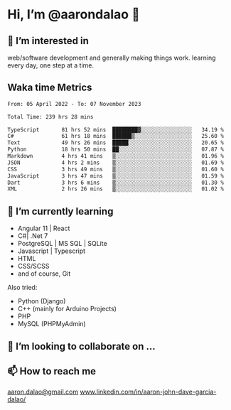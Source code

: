 # __Hi, I’m @aarondalao__ 👋 
## 👀 I’m interested in 
web/software development and generally making things work.
learning every day, one step at a time. 

## Waka time Metrics
<!--START_SECTION:waka-->

```txt
From: 05 April 2022 - To: 07 November 2023

Total Time: 239 hrs 28 mins

TypeScript       81 hrs 52 mins  ████████▓░░░░░░░░░░░░░░░░   34.19 %
C#               61 hrs 18 mins  ██████▒░░░░░░░░░░░░░░░░░░   25.60 %
Text             49 hrs 26 mins  █████░░░░░░░░░░░░░░░░░░░░   20.65 %
Python           18 hrs 50 mins  ██░░░░░░░░░░░░░░░░░░░░░░░   07.87 %
Markdown         4 hrs 41 mins   ▒░░░░░░░░░░░░░░░░░░░░░░░░   01.96 %
JSON             4 hrs 2 mins    ▒░░░░░░░░░░░░░░░░░░░░░░░░   01.69 %
CSS              3 hrs 49 mins   ▒░░░░░░░░░░░░░░░░░░░░░░░░   01.60 %
JavaScript       3 hrs 47 mins   ▒░░░░░░░░░░░░░░░░░░░░░░░░   01.59 %
Dart             3 hrs 6 mins    ▒░░░░░░░░░░░░░░░░░░░░░░░░   01.30 %
XML              2 hrs 26 mins   ▒░░░░░░░░░░░░░░░░░░░░░░░░   01.02 %
```

<!--END_SECTION:waka-->

## 🌱 I’m currently learning 

- Angular 11 | React 
- C#| .Net 7
- PostgreSQL | MS SQL | SQLite
- Javascript | Typescript
- HTML 
- CSS/SCSS
- and of course, Git 


Also tried:
- Python (Django)
- C++ (mainly for Arduino Projects)
- PHP
- MySQL (PHPMyAdmin)


## 💞️ I’m looking to collaborate on ...

## 📫 How to reach me 
aaron.dalao@gmail.com
www.linkedin.com/in/aaron-john-dave-garcia-dalao/

<!---
aarondalao/aarondalao is a ✨ special ✨ repository because its `README.md` (this file) appears on your GitHub profile.
You can click the Preview link to take a look at your changes.
--->
